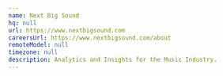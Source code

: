 ```yaml
---
name: Next Big Sound
hq: null
url: https://www.nextbigsound.com
careersUrl: https://www.nextbigsound.com/about
remoteModel: null
timezone: null
description: Analytics and Insights for the Music Industry.
---
```

